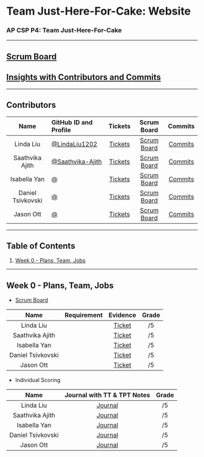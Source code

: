 # Team Just-Here-For-Cake: Website
### AP CSP P4: Team Just-Here-For-Cake
---
## [Scrum Board](  )
## [Insights with Contributors and Commits]( https://github.com/LindaLiu1202/just_cakes/graphs/contributors )
--- 
###   <h2 id="contributers">Contributors</h2>
| Name | GitHub ID and Profile | Tickets | Scrum Board | Commits |
|:----:|:----------------------|:-----:|:-----------:|:-------:|
| Linda Liu | [@LindaLiu1202](https://github.com/LindaLiu1202) | [Tickets](https://github.com/PranaviInukurti/flask_portfolio/projects/1?card_filter_query=assignee%3Alindaliu1202) |[Scrum Board](https://github.com/PranaviInukurti/flask_portfolio/projects/1?card_filter_query=assignee%3Alindaliu1202) | [Commits](https://github.com/samayass/flask_portfolio/commits?author=LindaLiu1202)
| Saathvika Ajith | [@Saathvika-Ajith](https://github.com/Saathvika-Ajith) | [Tickets](https://github.com/PranaviInukurti/flask_portfolio/projects/1?card_filter_query=assignee%3Asaathvika-ajith) | [Scrum Board](https://github.com/PranaviInukurti/flask_portfolio/projects/1?card_filter_query=assignee%3Asaathvika-ajith) | [Commits](https://github.com/PranaviInukurti/flask_portfolio/commits?author=Saathvika-Ajith)
| Isabella Yan | [@  ](  ) | [Tickets](  ) |[Scrum Board](  ) | [Commits](  )
| Daniel Tsivkovski | [@  ](  ) | [Tickets](  ) |[Scrum Board](  ) | [Commits](  )
| Jason Ott | [@  ](  ) | [Tickets](  ) |[Scrum Board](  ) | [Commits](  )


---
## Table of Contents
1. [Week 0 - Plans, Team, Jobs](#Week0)
---

###   <h2 id="Week0">Week 0 - Plans, Team, Jobs</h2>
- <a href="  ">Scrum Board</a>

| Name | Requirement | Evidence | Grade |
|:----:|:-----------:|:--------:|:-----:|
| Linda Liu |  |<a href="  ">Ticket</a><br>|/5|
| Saathvika Ajith |  |<a href="  ">Ticket</a><br>|/5|
| Isabella Yan  |  |<a href="  ">Ticket</a><br>|/5|
| Daniel Tsivkovski  |  |<a href="  ">Ticket</a><br>|/5|
| Jason Ott  |  |<a href="  ">Ticket</a><br>|/5|

- Individual Scoring

| Name | Journal with TT & TPT Notes | Grade |
|:----:|:---------------------------:|:-----:|
| Linda Liu | <a href="  ">Journal</a> | /5 |
| Saathvika Ajith | <a href="  ">Journal</a> | /5 |
| Isabella Yan   | <a href="  ">Journal</a> |  /5 |
| Daniel Tsivkovski  | <a href="  ">Journal</a> | /5 |
| Jason Ott   | <a href="  ">Journal</a> | /5 |
